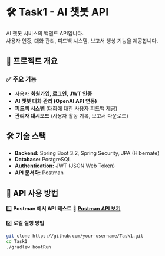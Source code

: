 # 🛠 Task1 - AI 챗봇 API

AI 챗봇 서비스의 백엔드 API입니다.  
사용자 인증, 대화 관리, 피드백 시스템, 보고서 생성 기능을 제공합니다.

## 📌 프로젝트 개요
### ✅ 주요 기능
- 사용자 **회원가입, 로그인, JWT 인증**
- **AI 챗봇 대화 관리 (OpenAI API 연동)**
- **피드백 시스템** (대화에 대한 사용자 피드백 제공)
- **관리자 대시보드** (사용자 활동 기록, 보고서 다운로드)

## 🛠 기술 스택
- **Backend:** Spring Boot 3.2, Spring Security, JPA (Hibernate)
- **Database:** PostgreSQL
- **Authentication:** JWT (JSON Web Token)
- **API 문서화:** Postman

## 📜 API 사용 방법
1️⃣ **Postman 에서 API 테스트**
🔗 **[Postman API 보기](https://documenter.getpostman.com/view/38985084/2sAYX9mzX6)**

2️⃣ **로컬 실행 방법**
```sh
git clone https://github.com/your-username/Task1.git
cd Task1
./gradlew bootRun
```
